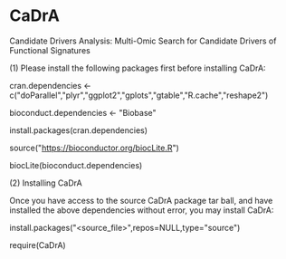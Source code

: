 # CaDrA
Candidate Drivers Analysis: Multi-Omic Search for Candidate Drivers of Functional Signatures

(1) Please install the following packages first before installing CaDrA:

cran.dependencies <- c("doParallel","plyr","ggplot2","gplots","gtable","R.cache","reshape2")

bioconduct.dependencies <- "Biobase"

install.packages(cran.dependencies)

source("https://bioconductor.org/biocLite.R")

biocLite(bioconduct.dependencies)

(2) Installing CaDrA

Once you have access to the source CaDrA package tar ball, and have installed the above dependencies without error, you may install CaDrA:

install.packages("<source_file>",repos=NULL,type="source")

require(CaDrA)
